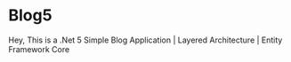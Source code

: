 # Blog5
Hey,
This is a .Net 5 Simple Blog Application  | Layered Architecture | Entity Framework Core
